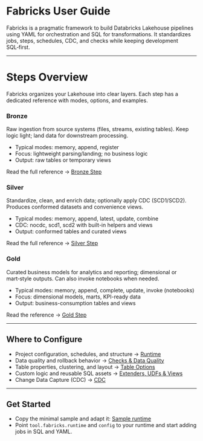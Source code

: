 # Fabricks User Guide

Fabricks is a pragmatic framework to build Databricks Lakehouse pipelines using YAML for orchestration and SQL for transformations. 
It standardizes jobs, steps, schedules, CDC, and checks while keeping development SQL‑first.

---

# Steps Overview

Fabricks organizes your Lakehouse into clear layers. Each step has a dedicated reference with modes, options, and examples.

### Bronze
Raw ingestion from source systems (files, streams, existing tables). Keep logic light; land data for downstream processing.

- Typical modes: memory, append, register
- Focus: lightweight parsing/landing; no business logic
- Output: raw tables or temporary views


Read the full reference → [Bronze Step](steps/bronze.md)

### Silver
Standardize, clean, and enrich data; optionally apply CDC (SCD1/SCD2). Produces conformed datasets and convenience views.

- Typical modes: memory, append, latest, update, combine
- CDC: nocdc, scd1, scd2 with built-in helpers and views
- Output: conformed tables and curated views

Read the full reference → [Silver Step](steps/silver.md)

### Gold
Curated business models for analytics and reporting; dimensional or mart‑style outputs. Can also invoke notebooks when needed.

- Typical modes: memory, append, complete, update, invoke (notebooks)
- Focus: dimensional models, marts, KPI-ready data
- Output: business-consumption tables and views

Read the  reference → [Gold Step](steps/gold.md)

---

## Where to Configure

- Project configuration, schedules, and structure → [Runtime](runtime.md)
- Data quality and rollback behavior → [Checks & Data Quality](reference/checks-data-quality.md)
- Table properties, clustering, and layout → [Table Options](reference/table-options.md)
- Custom logic and reusable SQL assets → [Extenders, UDFs & Views](reference/extenders-udfs-views.md)
- Change Data Capture (CDC) → [CDC](reference/cdc.md)

---

## Get Started

- Copy the minimal sample and adapt it: [Sample runtime](runtime.md#sample-runtime)
- Point `tool.fabricks.runtime` and `config` to your runtime and start adding jobs in SQL and YAML.
